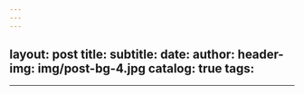 ```yaml
---
---
---
```

layout: post
title: 
subtitle: 
date: 
author: 
header-img: img/post-bg-4.jpg
catalog: true
tags:
  - 
---


